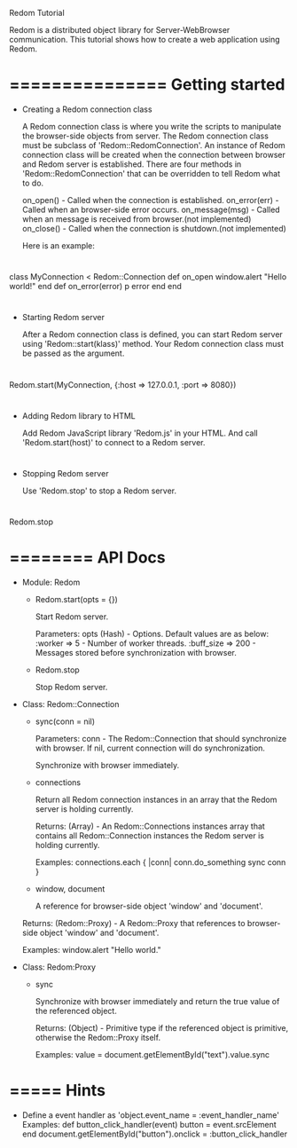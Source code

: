Redom Tutorial

  Redom is a distributed object library for Server-WebBrowser communication. This tutorial shows how to create a web application using Redom.

===============
Getting started
===============

- Creating a Redom connection class

  A Redom connection class is where you write the scripts to manipulate the browser-side objects from server. The Redom connection class must be subclass of 'Redom::RedomConnection'. An instance of Redom connection class will be created when the connection between browser and Redom server is established. There are four methods in 'Redom::RedomConnection' that can be overridden to tell Redom what to do.

  on_open()       - Called when the connection is established.
  on_error(err)   - Called when an browser-side error occurs.
  on_message(msg) - Called when an message is received from browser.(not implemented)
  on_close()      - Called when the connection is shutdown.(not implemented)

  Here is an example:
#
  class MyConnection < Redom::Connection
    def on_open
      window.alert "Hello world!"
    end
    def on_error(error)
      p error
    end
  end
#

- Starting Redom server

  After a Redom connection class is defined, you can start Redom server using 'Redom::start(klass)' method. Your Redom connection class must be passed as the argument.
#
  Redom.start(MyConnection, {:host => 127.0.0.1, :port => 8080})
#

- Adding Redom library to HTML

  Add Redom JavaScript library 'Redom.js' in your HTML. And call 'Redom.start(host)' to connect to a Redom server.
#
  <script type="text/javascript" src="Redom.js"></script>
  <script type="text/javascript">
    window.onload = function() {
      Redom.start("ws://127.0.0.1:8080");
    }
  </script>
#

- Stopping Redom server

  Use 'Redom.stop' to stop a Redom server.
#
  Redom.stop
#

========
API Docs
========

* Module: Redom

  - Redom.start(opts = {})
    
    Start Redom server.

    Parameters:
      opts (Hash) - Options. Default values are as below:
        :worker    => 5   - Number of worker threads.
        :buff_size => 200 - Messages stored before synchronization with browser.

  - Redom.stop

    Stop Redom server.
  

* Class: Redom::Connection

  - sync(conn = nil)

    Parameters:
      conn - The Redom::Connection that should synchronize with browser. If nil, current connection will do synchronization.

    Synchronize with browser immediately.
    
  - connections

    Return all Redom connection instances in an array that the Redom server is holding currently.

    Returns:
      (Array) - An Redom::Connections instances array that contains all Redom::Connection instances the Redom server is holding currently.

    Examples:
      connections.each { |conn|
        conn.do_something
        sync conn
      }

  - window, document

    A reference for browser-side object 'window' and 'document'.

   Returns:
     (Redom::Proxy) - A Redom::Proxy that references to browser-side object 'window' and 'document'.

   Examples:
     window.alert "Hello world."

* Class: Redom:Proxy

  - sync

    Synchronize with browser immediately and return the true value of the referenced object.

    Returns:
      (Object) - Primitive type if the referenced object is primitive, otherwise the Redom::Proxy itself.

    Examples:
      value = document.getElementById("text").value.sync

=====
Hints
=====

- Define a event handler as 'object.event_name = :event_handler_name'
  Examples:
    def button_click_handler(event)
      button = event.srcElement
    end
    document.getElementById("button").onclick = :button_click_handler



